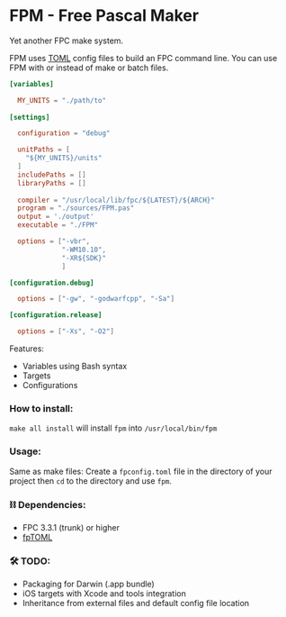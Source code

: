 # FPM - Free Pascal Maker

Yet another FPC make system.

FPM uses [TOML](http://toml.io) config files to build an FPC command line. You can use FPM with or instead of make or  batch files.

```toml
[variables]

  MY_UNITS = "./path/to"
  
[settings]

  configuration = "debug"

  unitPaths = [
    "${MY_UNITS}/units"
  ]
  includePaths = []
  libraryPaths = []
  
  compiler = "/usr/local/lib/fpc/${LATEST}/${ARCH}"
  program = "./sources/FPM.pas"
  output = './output'
  executable = "./FPM"

  options = ["-vbr",
             "-WM10.10",
             "-XR${SDK}"
             ]

[configuration.debug]

  options = ["-gw", "-godwarfcpp", "-Sa"]

[configuration.release]

  options = ["-Xs", "-O2"]

```
Features:

- Variables using Bash syntax
- Targets
- Configurations

### How to install:

  `make all install` will install  `fpm` into `/usr/local/bin/fpm`

### Usage:
  
  Same as make files:
  Create a `fpconfig.toml` file in the directory of your project then `cd` to the directory and use `fpm`.

### ⛓ Dependencies:

 - FPC 3.3.1 (trunk) or higher
 - [fpTOML](https://github.com/genericptr/fpTOML)

### 🛠 TODO:

 - Packaging for Darwin (.app bundle)
 - iOS targets with Xcode and tools integration
 - Inheritance from external files and default config file location
